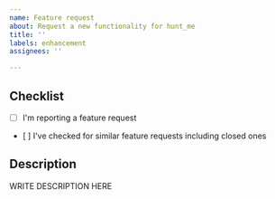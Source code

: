 ```yaml
---
name: Feature request
about: Request a new functionality for hunt_me
title: ''
labels: enhancement
assignees: ''

---
```


<!--

######################################################################
  WARNING!
  IGNORING THE FOLLOWING TEMPLATE WILL RESULT IN ISSUE CLOSED AS INCOMPLETE
######################################################################

-->

## Checklist
<!--
Put x into all boxes (like this [x]) once you have completed what they say.
Make sure complete everything in the checklist.
-->
- [ ] I'm reporting a feature request
- [ ] I've checked for similar feature requests including closed ones

## Description
<!-- 
Provide a detailed description of the feature you would like hunt_me to have
-->

WRITE DESCRIPTION HERE
